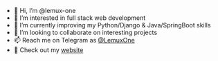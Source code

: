 - 👋 Hi, I’m @lemux-one
- 👀 I’m interested in full stack web development
- 🌱 I’m currently improving my Python/Django & Java/SpringBoot skills
- 💞️ I’m looking to collaborate on interesting projects
- 📫 Reach me on Telegram as [@LemuxOne](https://t.me/LemuxOne)
- 🔗 Check out my [website](https://lemux.one)

<!---
lemux-one/lemux-one is a ✨ special ✨ repository because its `README.md` (this file) appears on your GitHub profile.
You can click the Preview link to take a look at your changes.
--->
